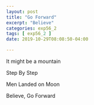 ```yaml
---
layout: post
title: "Go Forward"
excerpt: "Believe"
categories: exp56_2
tags: [ exp56_2 ]
date: 2019-10-29T08:08:50-04:00

---
```


It might be a mountain

Step By Step

Men Landed on Moon

Believe, Go Forward
